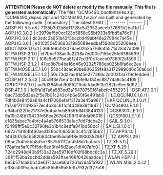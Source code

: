 **ATTENTION**
**Please do NOT delete or modify the file manually. This file is generated automatically**.
The files 'QCM6490_bootbinaries.zip', 'QCM6490_dspso.zip' and 'QCM6490_fw.zip' are built and generated by the following code.
| repository  | The latest SHA1 |
| -------- | ------- |
| ADSP.HT.5.5.c8 | 7135b3d2b6d11728c5a2352adeeb77687b2ba11d |
| AOP.HO.3.0.2 | c3979ef5b0cc123b5858c95bf933a5fbd5a76c11 |
| AOP.HO.3.6 | dc3edc2a651a42f3bccbd49abf48e27984c7a45e |
| AOP.HO.3.6.1 | e010250e5366331985689eedbaf5908d25206eea |
| BOOT.MXF.1.0.c1 | 366fe95f33076ae02b3a7169afb571d28af7d099 |
| BTFW.HSP.2.1.0 | ef7bbe108ac3c2238a7ed00e7155e25fe6385699 |
| BTFW.HSP.2.1.1 | 106c5e577bda8f247cd3f0c7cece07389f2e1399 |
| BTFW.HSP.2.1.2 | 47ec8b7b4ba16d46e92325768eb025b6fa6ec2ee |
| BTFW.MOSELLE.1.1.0 | 55dc48cac98be806359fa8a31729890d6c50a6cd |
| BTFW.MOSELLE.1.1.3 | 50c73d27ac8145e277366c2e003f3a719c1e4de6 |
| CDSP.HT.2.5.c3 | 40c9f3e7cea10cf1bfe9af84ec88774a8c5c4105 |
| CPUCP.FW.1.0 | ad3d3849ab908521fbdafdad5f3e282be9ec8d92 |
| DSP.AT.1.0 | 1d6fa1d7a6a583ed3a16478759161abcfc455293 |
| DSP.AT.1.0.1 | 8ac73db5d3ea2f5e7b01c243c4b6e60f6e491ab0 |
| LE.QCLINUX.1.0.r1 | 7df4b3e8459a64a4cf17060efa1f312a3e45a967 |
| LKP.QCLINUX.1.0.r1 | fa7a6f7111493577ec4b3dc611cf4448639f1947 |
| QCM6490.LE.1.0 | c94bd1220e21737e9d4ba5cb89551df4f3844133 |
| QCS8300.LE.1.0 | 9a19c24fb79423fc66ea267d4299f34fdda98018 |
| QCS9100.LE.1.0 | e1835abec7c4bfc4a4a5766533afac7dd7dcba2c |
| SAIL.SI.1.0 | f0499fff5e9c32790fe3b1b4c8edfa841bd58dc1 |
| SAIL.SI.1.0.c1 | 692a71d184bf60ae3126bc106556c0c4fc2b5bb2 |
| TZ.APPS.1.0 | 14d3fd7d5cb582b644fae955da9f8e3900352987 |
| TZ.APPS.1.29 | 09ae254fc5bb8d5e78575511f2afa5f8d7bafea5 |
| TZ.XF.5.0 | f78afca5af079f5dc8ad3fe45d2ace1df407afc0 |
| TZ.XF.5.29 | 724d2948d40b9f30a32ae59718df02f98bdc6c3a |
| TZ.XF.5.29.1 | 361f1f52ba2dcbd2ddaa592ffae468f0428aadce |
| WLAN.HSP.1.1 | be5b571da80b43e61710aceb6d7261a26a5fa932 |
| WLAN.MSL.2.0.c2 | e38ca039ccbab7a6c855659b5fefb7932d327b18 |
